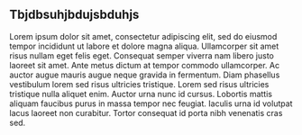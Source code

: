 ## Tbjdbsuhjbdujsbduhjs

Lorem ipsum dolor sit amet, consectetur adipiscing elit, sed do eiusmod tempor incididunt ut labore et dolore magna aliqua. Ullamcorper sit amet risus nullam eget felis eget. Consequat semper viverra nam libero justo laoreet sit amet. Ante metus dictum at tempor commodo ullamcorper. Ac auctor augue mauris augue neque gravida in fermentum. Diam phasellus vestibulum lorem sed risus ultricies tristique. Lorem sed risus ultricies tristique nulla aliquet enim. Auctor urna nunc id cursus. Lobortis mattis aliquam faucibus purus in massa tempor nec feugiat. Iaculis urna id volutpat lacus laoreet non curabitur. Tortor consequat id porta nibh venenatis cras sed.